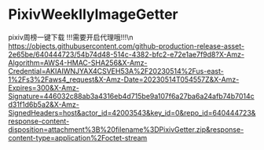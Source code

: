 # PixivWeekllyImageGetter
pixiv周榜一键下载
!!!需要开启代理哦!!!\n
https://objects.githubusercontent.com/github-production-release-asset-2e65be/640444723/54b74d48-514c-4382-bfc2-e72e1ae7f9d8?X-Amz-Algorithm=AWS4-HMAC-SHA256&X-Amz-Credential=AKIAIWNJYAX4CSVEH53A%2F20230514%2Fus-east-1%2Fs3%2Faws4_request&X-Amz-Date=20230514T054557Z&X-Amz-Expires=300&X-Amz-Signature=446032c88ab3a4316eb4d715be9a107f6a27ba6a24afb74b7014cd31f1d6b5a2&X-Amz-SignedHeaders=host&actor_id=42003543&key_id=0&repo_id=640444723&response-content-disposition=attachment%3B%20filename%3DPixivGetter.zip&response-content-type=application%2Foctet-stream